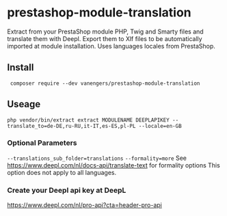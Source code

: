 # prestashop-module-translation
Extract from your PrestaShop module PHP, Twig and Smarty files and translate them with Deepl.
Export them to Xlf files to be automatically imported at module installation.
Uses languages locales from PrestaShop.

## Install
`` composer require --dev vanengers/prestashop-module-translation``

## Useage
`` php vendor/bin/extract extract MODULENAME DEEPLAPIKEY --translate_to=de-DE,ru-RU,it-IT,es-ES,pl-PL --locale=en-GB
``

### Optional Parameters
``--translations_sub_folder=translations``
``--formality=more`` 
See https://www.deepl.com/nl/docs-api/translate-text for formality options
This option does not apply to all languages.

### Create your Deepl api key at DeepL
https://www.deepl.com/nl/pro-api?cta=header-pro-api

